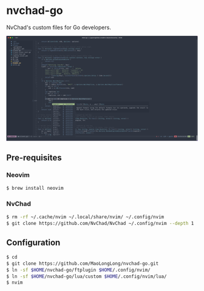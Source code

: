# nvchad-go

NvChad's custom files for Go developers.

![screenshot](./images/screenshot.png)

## Pre-requisites

### Neovim

```bash
$ brew install neovim
```

### NvChad

```bash
$ rm -rf ~/.cache/nvim ~/.local/share/nvim/ ~/.config/nvim
$ git clone https://github.com/NvChad/NvChad ~/.config/nvim --depth 1
```

## Configuration

```bash
$ cd
$ git clone https://github.com/MaoLongLong/nvchad-go.git
$ ln -sf $HOME/nvchad-go/ftplugin $HOME/.config/nvim/
$ ln -sf $HOME/nvchad-go/lua/custom $HOME/.config/nvim/lua/
$ nvim
```
